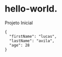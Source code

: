 # hello-world.
Projeto Inicial
```
{
  "firstName": "lucas",
  "lastName": "avila",
  "age": 28
}
```
